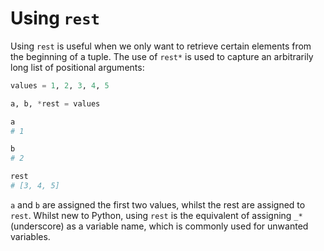 # Using `rest`

Using `rest` is useful when we only want to retrieve certain elements from the beginning of a tuple. The use of `rest*` is used to capture an arbitrarily long list of positional arguments:

```python
values = 1, 2, 3, 4, 5

a, b, *rest = values

a
# 1

b
# 2

rest
# [3, 4, 5]
```

`a` and `b` are assigned the first two values, whilst the rest are assigned to `rest`. Whilst new to Python, using `rest` is the equivalent of assigning `_*` (underscore) as a variable name, which is commonly used for unwanted variables.
